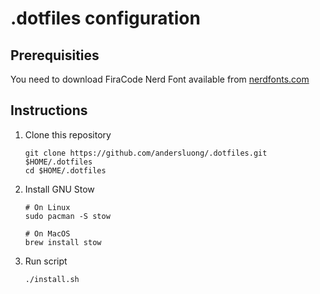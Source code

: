 # .dotfiles configuration

## Prerequisities

You need to download FiraCode Nerd Font available from [nerdfonts.com](https://www.nerdfonts.com/font-downloads)

## Instructions

1. Clone this repository
    ```shell
    git clone https://github.com/andersluong/.dotfiles.git $HOME/.dotfiles
    cd $HOME/.dotfiles
    ```

2. Install GNU Stow
    ```shell
    # On Linux
    sudo pacman -S stow
    ```

    ```shell
    # On MacOS
    brew install stow
    ```

3. Run script
    ```shell
    ./install.sh
    ```
